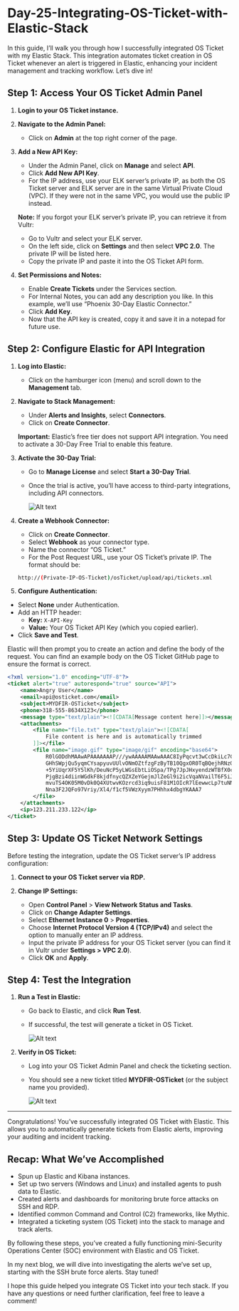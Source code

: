 # Day-25-Integrating-OS-Ticket-with-Elastic-Stack

In this guide, I’ll walk you through how I successfully integrated OS Ticket with my Elastic Stack. This integration automates ticket creation in OS Ticket whenever an alert is triggered in Elastic, enhancing your incident management and tracking workflow. Let’s dive in!

## Step 1: Access Your OS Ticket Admin Panel
1. **Login to your OS Ticket instance.**
   
2. **Navigate to the Admin Panel:**
   - Click on **Admin** at the top right corner of the page.

3. **Add a New API Key:**
   - Under the Admin Panel, click on **Manage** and select **API**.
   - Click **Add New API Key**.
   - For the IP address, use your ELK server’s private IP, as both the OS Ticket server and ELK server are in the same Virtual Private Cloud (VPC). If they were not in the same VPC, you would use the public IP instead.

   **Note:** If you forgot your ELK server’s private IP, you can retrieve it from Vultr:
   - Go to Vultr and select your ELK server.
   - On the left side, click on **Settings** and then select **VPC 2.0**. The private IP will be listed here.
   - Copy the private IP and paste it into the OS Ticket API form.

4. **Set Permissions and Notes:**
   - Enable **Create Tickets** under the Services section.
   - For Internal Notes, you can add any description you like. In this example, we’ll use “Phoenix 30-Day Elastic Connector.”
   - Click **Add Key**.
   - Now that the API key is created, copy it and save it in a notepad for future use.

## Step 2: Configure Elastic for API Integration
1. **Log into Elastic:**
   - Click on the hamburger icon (menu) and scroll down to the **Management** tab.

2. **Navigate to Stack Management:**
   - Under **Alerts and Insights**, select **Connectors**.
   - Click on **Create Connector**.

   **Important:** Elastic’s free tier does not support API integration. You need to activate a 30-Day Free Trial to enable this feature.

3. **Activate the 30-Day Trial:**
   - Go to **Manage License** and select **Start a 30-Day Trial**.
   - Once the trial is active, you’ll have access to third-party integrations, including API connectors.
  
     ![Alt text](https://raw.githubusercontent.com/Virus192/Day-25-Integrating-OS-Ticket-with-Elastic-Stack/refs/heads/main/Images/photo_6030733055884378799_w.jpg)

4. **Create a Webhook Connector:**
   - Click on **Create Connector**.
   - Select **Webhook** as your connector type.
   - Name the connector “OS Ticket.”
   - For the Post Request URL, use your OS Ticket’s private IP. The format should be:

    ```bash
    http://(Private-IP-OS-Ticket)/osTicket/upload/api/tickets.xml
    ```
   
5. **Configure Authentication:**
- Select **None** under Authentication.
- Add an HTTP header:
  - **Key:** `X-API-Key`
  - **Value:** Your OS Ticket API Key (which you copied earlier).
- Click **Save and Test**.

Elastic will then prompt you to create an action and define the body of the request. You can find an example body on the OS Ticket GitHub page to ensure the format is correct.

```xml
<?xml version="1.0" encoding="UTF-8"?>
<ticket alert="true" autorespond="true" source="API">
    <name>Angry User</name>
    <email>api@osticket.com</email>
    <subject>MYDFIR-OSTicket</subject>
    <phone>318-555-8634X123</phone>
    <message type="text/plain"><![CDATA[Message content here]]></message>
    <attachments>
        <file name="file.txt" type="text/plain"><![CDATA[
            File content is here and is automatically trimmed
        ]]></file>
        <file name="image.gif" type="image/gif" encoding="base64">
            R0lGODdhMAAwAPAAAAAAAP///ywAAAAAMAAwAAAC8IyPqcvt3wCcDkiLc7C0qwy
            GHhSWpjQu5yqmCYsapyuvUUlvONmOZtfzgFzByTB10QgxOR0TqBQejhRNzOfkVJ
            +5YiUqrXF5Y5lKh/DeuNcP5yLWGsEbtLiOSpa/TPg7JpJHxyendzWTBfX0cxOnK
            PjgBzi4diinWGdkF8kjdfnycQZXZeYGejmJlZeGl9i2icVqaNVailT6F5iJ90m6
            mvuTS4OK05M0vDk0Q4XUtwvKOzrcd3iq9uisF81M1OIcR7lEewwcLp7tuNNkM3u
            Nna3F2JQFo97Vriy/Xl4/f1cf5VWzXyym7PHhhx4dbgYKAAA7
        </file>
    </attachments>
    <ip>123.211.233.122</ip>
</ticket>
```

## Step 3: Update OS Ticket Network Settings

Before testing the integration, update the OS Ticket server’s IP address configuration:

1. **Connect to your OS Ticket server via RDP.**

2. **Change IP Settings:**
   - Open **Control Panel** > **View Network Status and Tasks**.
   - Click on **Change Adapter Settings**.
   - Select **Ethernet Instance 0** > **Properties**.
   - Choose **Internet Protocol Version 4 (TCP/IPv4)** and select the option to manually enter an IP address.
   - Input the private IP address for your OS Ticket server (you can find it in Vultr under **Settings > VPC 2.0**).
   - Click **OK** and **Apply**.

## Step 4: Test the Integration

1. **Run a Test in Elastic:**
   - Go back to Elastic, and click **Run Test**.
   - If successful, the test will generate a ticket in OS Ticket.
  
     ![Alt text](https://raw.githubusercontent.com/Virus192/Day-25-Integrating-OS-Ticket-with-Elastic-Stack/refs/heads/main/Images/photo_6030733055884378809_w.jpg)


2. **Verify in OS Ticket:**
   - Log into your OS Ticket Admin Panel and check the ticketing section.
   - You should see a new ticket titled **MYDFIR-OSTicket** (or the subject name you provided).

     ![Alt text](https://raw.githubusercontent.com/Virus192/Day-25-Integrating-OS-Ticket-with-Elastic-Stack/refs/heads/main/Images/photo_6030733055884378790_w.jpg)
---

Congratulations! You’ve successfully integrated OS Ticket with Elastic. This allows you to automatically generate tickets from Elastic alerts, improving your auditing and incident tracking.

## Recap: What We’ve Accomplished
- Spun up Elastic and Kibana instances.
- Set up two servers (Windows and Linux) and installed agents to push data to Elastic.
- Created alerts and dashboards for monitoring brute force attacks on SSH and RDP.
- Identified common Command and Control (C2) frameworks, like Mythic.
- Integrated a ticketing system (OS Ticket) into the stack to manage and track alerts.

By following these steps, you’ve created a fully functioning mini-Security Operations Center (SOC) environment with Elastic and OS Ticket.

In my next blog, we will dive into investigating the alerts we’ve set up, starting with the SSH brute force alerts. Stay tuned!

I hope this guide helped you integrate OS Ticket into your tech stack. If you have any questions or need further clarification, feel free to leave a comment!

